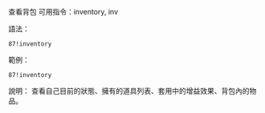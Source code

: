 查看背包
可用指令：inventory, inv

語法：
```
87!inventory
```

範例：
```
87!inventory
```
說明：
查看自己目前的狀態、擁有的道具列表、套用中的增益效果、背包內的物品。
